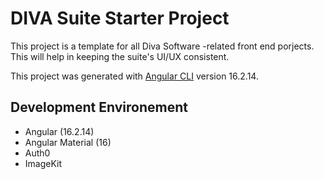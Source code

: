 # DIVA Suite Starter Project

This project is a template for all Diva Software -related front end porjects.
This will help in keeping the suite's UI/UX consistent.

This project was generated with [Angular CLI](https://github.com/angular/angular-cli) version 16.2.14.

## Development Environement

- Angular (16.2.14)
- Angular Material (16)
- Auth0
- ImageKit
